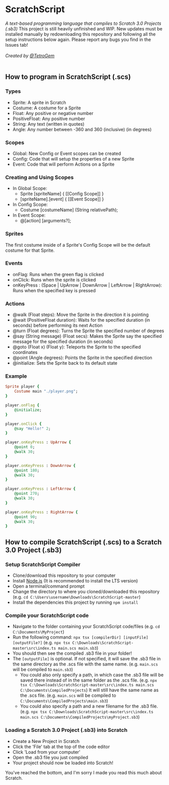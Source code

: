 # ScratchScript
*A text-based programming language that compiles to Scratch 3.0 Projects (.sb3)*
This project is still heavily unfinished and WIP. New updates must be installed manually by redownloading this repository and following all the setup instructions below again. Please report any bugs you find in the Issues tab!
<br><br>
*Created by [@TetroGem](https://github.com/TetroGem)*
<br><br>

## How to program in ScratchScript (.scs)
### Types
- Sprite: A sprite in Scratch
- Costume: A costume for a Sprite
- Float: Any positive or negative number
- PositiveFloat: Any positive number
- String: Any text (written in quotes)
- Angle: Any number between -360 and 360 (inclusive) (in degrees)

### Scopes
- Global: New Config or Event scopes can be created
- Config: Code that will setup the properties of a new Sprite
- Event: Code that will perform Actions on a Sprite

### Creating and Using Scopes
- In Global Scope:
  - Sprite \[spriteName\] { \[\[Config Scope\]\] }
  - [spriteName].[event] { \[\[Event Scope\]\] }
- In Config Scope:
  - Costume \[costumeName\] (String relativePath);
- In Event Scope:
  - @[action] [arguments?];

### Sprites
The first costume inside of a Sprite's Config Scope will be the default costume for that Sprite.

### Events
- onFlag: Runs when the green flag is clicked
- onClick: Runs when the sprite is clicked
- onKeyPress : (Space | UpArrow | DownArrow | LeftArrow | RIghtArrow): Runs when the specified key is pressed

### Actions
- @walk (Float steps): Move the Sprite in the direction it is pointing
- @wait (PositiveFloat duration): Waits for the specified duration (in seconds) before performing its next Action
- @turn (Float degrees): Turns the Sprite the specified number of degrees
- @say (String message) (Float secs): Makes the Sprite say the specified message for the specified duration (in seconds)
- @goto (Float x) (Float y): Teleports the Sprite to the specified coordinates
- @point (Angle degrees): Points the Sprite in the specified direction
- @initialize: Sets the Sprite back to its default state

### Example
```ruby
Sprite player {
    Costume main "./player.png";
}

player.onFlag {
    @initialize;
}

player.onClick {
    @say "Hello!" 2;
}

player.onKeyPress : UpArrow {
    @point 0;
    @walk 30;
}

player.onKeyPress : DownArrow {
    @point 180;
    @walk 30;
}

player.onKeyPress : LeftArrow {
    @point 270;
    @walk 30;
}

player.onKeyPress : RightArrow {
    @point 90;
    @walk 30;
}
```

## How to compile ScratchScript (.scs) to a Scratch 3.0 Project (.sb3)
### Setup ScratchScript Compiler
- Clone/download this repository to your computer
- Install [Node.js](https://nodejs.org/en/) (It is recommended to install the LTS version)
- Open a terminal/command prompt
- Change the directory to where you cloned/downloaded this repository (e.g. `cd C:\Users\username\Downloads\ScratchScript-master`)
- Install the dependencies this project by running `npm install`

### Compile your ScratchScript code
- Navigate to the folder containing your ScratchScript code/files (e.g. `cd C:\Documents\MyProject`)
- Run the following command: `npx tsx [compilerDir] [inputFile] [outputFile?]` (e.g. `npx tsx C:\Downloads\ScratchScript-master\src\index.ts main.scs main.sb3`)
- You should then see the compiled .sb3 file in your folder!
- The `[outputFile]` is optional. If not specified, it will save the .sb3 file in the same directory as the .scs file with the same name. (e.g. `main.scs` will be compiled to `main.sb3`)
  - You could also only specify a path, in which case the .sb3 file will be saved there instead of in the same folder as the .scs file. (e.g. `npx tsx C:\Downloads\ScratchScript-master\src\index.ts main.scs C:\Documents\CompiledProjects`) It will still have the same name as the .scs file. (e.g. `main.scs` will be compiled to `C:\Documents\CompiledProjects\main.sb3`)
  - You could also specify a path and a new filename for the .sb3 file. (e.g. `npx tsx C:\Downloads\ScratchScript-master\src\index.ts main.scs C:\Documents\CompiledProjects\myProject.sb3`)

### Loading a Scratch 3.0 Project (.sb3) into Scratch
- Create a New Project in Scratch
- Click the 'File' tab at the top of the code editor
- Click 'Load from your computer'
- Open the .sb3 file you just compiled
- Your project should now be loaded into Scratch!

You've reached the bottom, and I'm sorry I made you read this much about Scratch.
